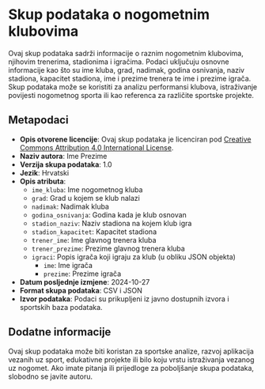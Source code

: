 # Skup podataka o nogometnim klubovima

Ovaj skup podataka sadrži informacije o raznim nogometnim klubovima, njihovim trenerima, stadionima i igračima. Podaci uključuju osnovne informacije kao što su ime kluba, grad, nadimak, godina osnivanja, naziv stadiona, kapacitet stadiona, ime i prezime trenera te ime i prezime igrača. Skup podataka može se koristiti za analizu performansi klubova, istraživanje povijesti nogometnog sporta ili kao referenca za različite sportske projekte.

## Metapodaci

- **Opis otvorene licencije**: Ovaj skup podataka je licenciran pod [Creative Commons Attribution 4.0 International License](https://creativecommons.org/licenses/by/4.0/).
- **Naziv autora**: Ime Prezime
- **Verzija skupa podataka**: 1.0
- **Jezik**: Hrvatski
- **Opis atributa**:
  - `ime_kluba`: Ime nogometnog kluba
  - `grad`: Grad u kojem se klub nalazi
  - `nadimak`: Nadimak kluba
  - `godina_osnivanja`: Godina kada je klub osnovan
  - `stadion_naziv`: Naziv stadiona na kojem klub igra
  - `stadion_kapacitet`: Kapacitet stadiona
  - `trener_ime`: Ime glavnog trenera kluba
  - `trener_prezime`: Prezime glavnog trenera kluba
  - `igraci`: Popis igrača koji igraju za klub (u obliku JSON objekta)
    - `ime`: Ime igrača
    - `prezime`: Prezime igrača
- **Datum posljednje izmjene**: 2024-10-27
- **Format skupa podataka**: CSV i JSON
- **Izvor podataka**: Podaci su prikupljeni iz javno dostupnih izvora i sportskih baza podataka.

## Dodatne informacije

Ovaj skup podataka može biti koristan za sportske analize, razvoj aplikacija vezanih uz sport, edukativne projekte ili bilo koju vrstu istraživanja vezanog uz nogomet. Ako imate pitanja ili prijedloge za poboljšanje skupa podataka, slobodno se javite autoru.
